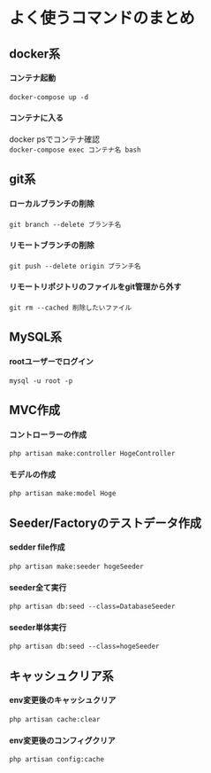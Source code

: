 # よく使うコマンドのまとめ

## docker系
#### コンテナ起動
`docker-compose up -d`

#### コンテナに入る
docker psでコンテナ確認<br>
`docker-compose exec コンテナ名 bash`


## git系
#### ローカルブランチの削除
`git branch --delete ブランチ名`

#### リモートブランチの削除
`git push --delete origin ブランチ名`

#### リモートリポジトリのファイルをgit管理から外す
`git rm --cached 削除したいファイル`


## MySQL系
#### rootユーザーでログイン
`mysql -u root -p`

#### 


## MVC作成
#### コントローラーの作成
`php artisan make:controller HogeController`

#### モデルの作成
`php artisan make:model Hoge`


## Seeder/Factoryのテストデータ作成
#### sedder file作成
`php artisan make:seeder hogeSeeder`

#### seeder全て実行
`php artisan db:seed --class=DatabaseSeeder`

#### seeder単体実行
`php artisan db:seed --class=hogeSeeder`


## キャッシュクリア系
#### env変更後のキャッシュクリア
`php artisan cache:clear`

#### env変更後のコンフィグクリア
`php artisan config:cache`
